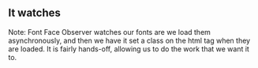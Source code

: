 ## It watches

Note: Font Face Observer watches our fonts are we load them asynchronously, and then we have it set a class on the html tag when they are loaded. It is fairly hands-off, allowing us to do the work that we want it to.
